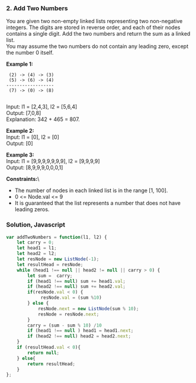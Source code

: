 ### 2. Add Two Numbers

You are given two non-empty linked lists representing two non-negative integers. The digits are stored in reverse order, and each of their nodes contains a single digit. Add the two numbers and return the sum as a linked list.\
You may assume the two numbers do not contain any leading zero, except the number 0 itself.

**Example 1:**
```
 (2) -> (4) -> (3)
 (5) -> (6) -> (4)
------------------
 (7) -> (0) -> (8)
 
```
Input: l1 = [2,4,3], l2 = [5,6,4]\
Output: [7,0,8]\
Explanation: 342 + 465 = 807.

**Example 2:**\
Input: l1 = [0], l2 = [0]\
Output: [0]

**Example 3:**\
Input: l1 = [9,9,9,9,9,9,9], l2 = [9,9,9,9]\
Output: [8,9,9,9,0,0,0,1]

**Constraints:**\
- The number of nodes in each linked list is in the range [1, 100].
- 0 <= Node.val <= 9
- It is guaranteed that the list represents a number that does not have leading zeros.

### Solution, Javascript
```javascript
var addTwoNumbers = function(l1, l2) {
    let carry = 0;
    let head1 = l1;
    let head2 = l2;
    let resNode = new ListNode(-1);
    let resultHead = resNode;
    while (head1 !== null || head2 != null || carry > 0) {
        let sum =  carry;
        if (head1 !== null) sum += head1.val;
        if (head2 !== null) sum += head2.val;
        if(resNode.val < 0) {
             resNode.val = (sum %10)
        } else {
            resNode.next = new ListNode(sum % 10);
            resNode = resNode.next;
        }
        carry = (sum - sum % 10) /10 
        if (head1 !== null ) head1 = head1.next;
        if (head2 !== null) head2 = head2.next;
    }
    if (resultHead.val < 0){
        return null;
    } else{
        return resultHead;
    }    
};
```
